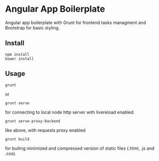 # Angular App Boilerplate

Angular app boilerplate with Grunt for frontend tasks managment and Bootstrap for basic styling.

## Install

```shell
npm install
bower install
```

## Usage

```shell
grunt 
```
or 
```shell
grunt serve
```
for connecting to local node http server with livereload enabled.

```shell
grunt serve-proxy-backend
```
like above, with requests proxy enabled

```shell
grunt build
```
for builing minimized and compressed version of static files (.html, .js and .css).
